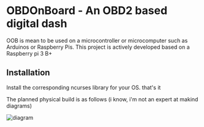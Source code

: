 # OBDOnBoard - An OBD2 based digital dash

OOB is mean to be used on a microcontroller or microcomputer such as Arduinos or Raspberry Pis. This project is actively developed based on a Raspberry pi 3 B+

## Installation

Install the corresponding ncurses library for your OS. that's it

The planned physical build is as follows (i know, i'm not an expert at makind diagrams)

![diagram](https://ibb.co/Ky1hqmG)
